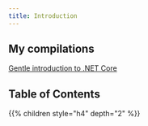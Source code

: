 ```yaml
---
title: Introduction
---
```


## My compilations

[Gentle introduction to .NET Core](https://dotnet-basic.dmitriydubson.com)

## Table of Contents

{{% children style="h4" depth="2" %}}
